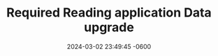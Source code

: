 ---
layout: post
title:  "Required Reading application Data upgrade"
date:   2024-03-02 23:49:45 -0600
categories: project
show: Data Cleaning
description: Lorem ipsum dolor sit amet, consectetur adipiscing elit, sed do eiusmod tempor incididunt ut labore et dolore magna aliqua.
skills: [Python, Posgresql]
no: 2
---